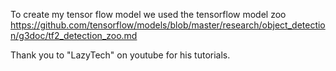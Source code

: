 To create my tensor flow model we used the tensorflow model zoo https://github.com/tensorflow/models/blob/master/research/object_detection/g3doc/tf2_detection_zoo.md 

Thank you to "LazyTech" on youtube for his tutorials.
